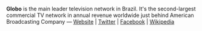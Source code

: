 **Globo** is the main leader television network in Brazil. It's the second-largest commercial TV network in annual revenue worldwide just behind American Broadcasting Company &mdash; [Website](http://redeglobo.globo.com/) | [Twitter](https://twitter.com/rede_globo) | [Facebook](http://www.facebook.com/RedeGlobo) | [Wikipedia](http://en.wikipedia.org/wiki/Rede_Globo)